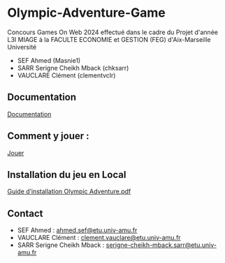 # Olympic-Adventure-Game
Concours Games On Web 2024 effectué dans le cadre du Projet d'année L3I MIAGE à la FACULTE ECONOMIE et GESTION (FEG) d'Aix-Marseille Université

- SEF Ahmed (Masnie1)
- SARR Serigne Cheikh Mback (chksarr)
- VAUCLARE Clément (clementvclr)

## Documentation

[Documentation](documentation.md)

## Comment y jouer :

[Jouer](https://gamesonweb.github.io/gow-olympic-edition-olympic-adventure/)

## Installation du jeu en Local

[Guide d’installation Olympic Adventure.pdf](https://github.com/gamesonweb/gow-olympic-edition-olympic-adventure/files/15311662/Guide.d.installation.Olympic.Adventure.pdf)

## Contact

- SEF Ahmed : ahmed.sef@etu.univ-amu.fr
- VAUCLARE Clément : clement.vauclare@etu.univ-amu.fr
- SARR Serigne Cheikh Mback : serigne-cheikh-mback.sarr@etu.univ-amu.fr
